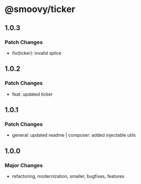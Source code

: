 # @smoovy/ticker

## 1.0.3

### Patch Changes

- fix(ticker): invalid splice

## 1.0.2

### Patch Changes

- feat: updated ticker

## 1.0.1

### Patch Changes

- general: updated readme | composer: added injectable utils

## 1.0.0

### Major Changes

- refactoring, modernization, smaller, bugfixes, features
